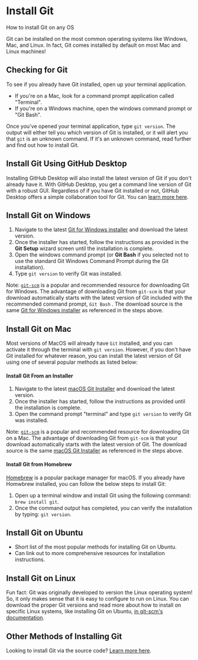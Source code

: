 # Install Git

How to install Git on any OS

Git can be installed on the most common operating systems like Windows, Mac, and Linux. In fact, Git comes installed by default on most Mac and Linux machines!

<!--- Can we use javascript to automatically detect OS and create quick access buttons for “download on Mac”, “Install on Mac” etc.
- Nav list for quick navigation to the following sections.-->

## Checking for Git

To see if you already have Git installed, open up your terminal application.

- If you're on a Mac, look for a command prompt application called "Terminal".
- If you're on a Windows machine, open the windows command prompt or "Git Bash".

Once you've opened your terminal application, type `git version`. The output will either tell you which version of Git is installed, or it will alert you that `git` is an unknown command. If it's an unknown command, read further and find out how to install Git.

## Install Git Using GitHub Desktop

Installing GitHub Desktop will also install the latest version of Git if you don't already have it. With GitHub Desktop, you get a command line version of Git with a robust GUI. Regardless of if you have Git installed or not, GitHub Desktop offers a simple collaboration tool for Git. You can [learn more here](https://desktop.github.com/).

## Install Git on Windows

1. Navigate to the latest [Git for Windows installer](https://gitforwindows.org/) and download the latest version.
2. Once the installer has started, follow the instructions as provided in the **Git Setup** wizard screen until the installation is complete.
3. Open the windows command prompt (or **Git Bash** if you selected not to use the standard Git Windows Command Prompt during the Git installation).
4. Type `git version` to verify Git was installed.

Note: [`git-scm`](https://git-scm.com/download/win) is a popular and recommended resource for downloading Git for Windows. The advantage of downloading Git from `git-scm` is that your download automatically starts with the latest version of Git included with the recommended command prompt, `Git Bash` . The download source is the same [Git for Windows installer](https://gitforwindows.org/) as referenced in the steps above.

## Install Git on Mac

Most versions of MacOS will already have `Git` installed, and you can activate it through the terminal with `git version`. However, if you don't have Git installed for whatever reason, you can install the latest version of Git using one of several popular methods as listed below:

#### Install Git From an Installer

1. Navigate to the latest [macOS Git Installer](https://sourceforge.net/projects/git-osx-installer/files/git-2.23.0-intel-universal-mavericks.dmg/download?use_mirror=autoselect) and download the latest version.
2. Once the installer has started, follow the instructions as provided until the installation is complete.
3. Open the command prompt "terminal" and type `git version` to verify Git was installed.

Note: [`git-scm`](https://git-scm.com/download/mac) is a popular and recommended resource for downloading Git on a Mac. The advantage of downloading Git from `git-scm` is that your download automatically starts with the latest version of Git. The download source is the same [macOS Git Installer](https://sourceforge.net/projects/git-osx-installer/files/git-2.23.0-intel-universal-mavericks.dmg/download?use_mirror=autoselect) as referenced in the steps above.

#### Install Git from Homebrew

[Homebrew](https://brew.sh/) is a popular package manager for macOS. If you already have Homwbrew installed, you can follow the below steps to install Git:

1. Open up a terminal window and install Git using the following command: `brew install git`.
2. Once the command output has completed, you can verify the installation by typing: `git version`.

## Install Git on Ubuntu

- Short list of the most popular methods for installing Git on Ubuntu.
- Can link out to more comprehensive resources for installation instructions.

## Install Git on Linux

Fun fact: Git was originally developed to version the Linux operating system! So, it only makes sense that it is easy to configure to run on Linux. You can download the proper Git versions and read more about how to install on specific Linux systems, like installing Git on Ubuntu, [in git-scm's documentation](https://git-scm.com/download/linux).

## Other Methods of Installing Git

Looking to install Git via the source code? [Learn more here](https://git-scm.com/book/en/v2/Getting-Started-Installing-Git).
